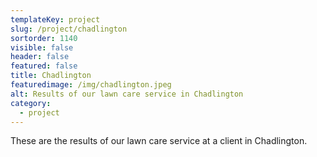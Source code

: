 ```yaml
---
templateKey: project
slug: /project/chadlington
sortorder: 1140
visible: false
header: false
featured: false
title: Chadlington
featuredimage: /img/chadlington.jpeg
alt: Results of our lawn care service in Chadlington
category:
  - project
---
```

These are the results of our lawn care service at a client in Chadlington.


